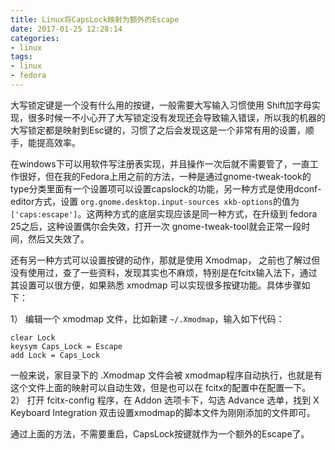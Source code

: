 ```yaml
---
title: Linux将CapsLock映射为额外的Escape
date: 2017-01-25 12:28:14
categories:
- linux
tags:
- linux
- fedora
---
```

大写锁定键是一个没有什么用的按键，一般需要大写输入习惯使用 Shift加字母实现，很多时候一不小心开了大写锁定没有发现还会导致输入错误，所以我的机器的大写锁定都是映射到Esc键的，习惯了之后会发现这是一个非常有用的设置，顺手，能提高效率。

在windows下可以用软件写注册表实现，并且操作一次后就不需要管了，一直工作很好，但在我的Fedora上用之前的方法，一种是通过gnome-tweak-took的type分类里面有一个设置项可以设置capslock的功能，另一种方式是使用dconf-editor方式，设置 `org.gnome.desktop.input-sources xkb-options`的值为 `['caps:escape']`。这两种方式的底层实现应该是同一种方式，在升级到 fedora 25之后，这种设置偶尔会失效，打开一次 gnome-tweak-tool就会正常一段时间，然后又失效了。
<!-- more -->
还有另一种方式可以设置按键的动作，那就是使用 Xmodmap， 之前也了解过但没有使用过，查了一些资料，发现其实也不麻烦，特别是在fcitx输入法下，通过其设置可以很方便，如果熟悉 xmodmap 可以实现很多按键功能。具体步骤如下：

1） 编辑一个 xmodmap 文件，比如新建 `~/.Xmodmap`，输入如下代码：
```
clear Lock
keysym Caps_Lock = Escape
add Lock = Caps_Lock
```
一般来说，家目录下的 .Xmodmap 文件会被 xmodmap程序自动执行，也就是有这个文件上面的映射可以自动生效，但是也可以在 fcitx的配置中在配置一下。
2） 打开 fcitx-config 程序，在 Addon 选项卡下，勾选 Advance 选单，找到 X Keyboard Integration 双击设置xmodmap的脚本文件为刚刚添加的文件即可。

通过上面的方法，不需要重启，CapsLock按键就作为一个额外的Escape了。